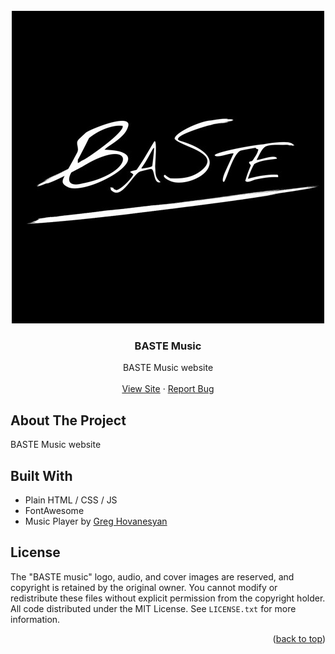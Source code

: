 <div id="top"></div>

<!-- PROJECT LOGO -->
<br />
<div align="center">
  <a href="https://github.com/ruudvh/bastemusic/">
    <img src="static/BASTE_logo_500x500.jpg" alt="Logo" width="500" height="500">
  </a>

<h3 align="center">BASTE Music</h3>

  <p align="center">
    BASTE Music website
    <br />
    <br />
    <a href="https://www.bastemusic.nl">View Site</a>
    ·
    <a href="https://github.com/ruudvh/bastemusic/issues">Report Bug</a>
  </p>
</div>


## About The Project
BASTE Music website

## Built With
* Plain HTML / CSS / JS
* FontAwesome
* Music Player by [Greg Hovanesyan](https://codepen.io/gregh/pen/NdVvbm)

## License
The "BASTE music" logo, audio, and cover images are reserved, and copyright is retained by the original owner. You cannot modify or redistribute these files without explicit permission from the copyright holder. All code distributed under the MIT License. See `LICENSE.txt` for more information.

<p align="right">(<a href="#top">back to top</a>)</p>
